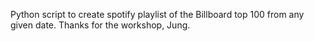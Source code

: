 Python script to create spotify playlist of the Billboard top 100 from any given date. Thanks for the workshop, Jung.
